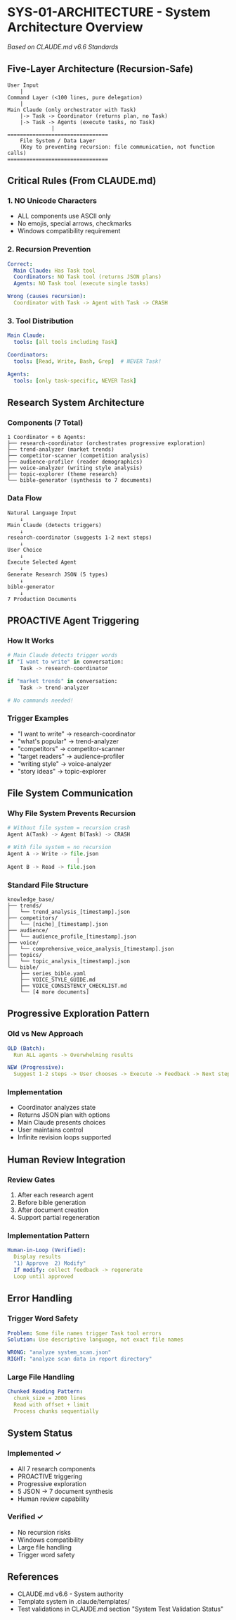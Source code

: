 # SYS-01-ARCHITECTURE - System Architecture Overview
*Based on CLAUDE.md v6.6 Standards*

## Five-Layer Architecture (Recursion-Safe)

```
User Input
    |
Command Layer (<100 lines, pure delegation)
    |
Main Claude (only orchestrator with Task)
    |-> Task -> Coordinator (returns plan, no Task)
    |-> Task -> Agents (execute tasks, no Task)
              |
================================
    File System / Data Layer
    (Key to preventing recursion: file communication, not function calls)
================================
```

## Critical Rules (From CLAUDE.md)

### 1. NO Unicode Characters
- ALL components use ASCII only
- No emojis, special arrows, checkmarks
- Windows compatibility requirement

### 2. Recursion Prevention
```yaml
Correct:
  Main Claude: Has Task tool
  Coordinators: NO Task tool (returns JSON plans)
  Agents: NO Task tool (execute single tasks)

Wrong (causes recursion):
  Coordinator with Task -> Agent with Task -> CRASH
```

### 3. Tool Distribution
```yaml
Main Claude:
  tools: [all tools including Task]

Coordinators:
  tools: [Read, Write, Bash, Grep]  # NEVER Task!

Agents:
  tools: [only task-specific, NEVER Task]
```

## Research System Architecture

### Components (7 Total)
```
1 Coordinator + 6 Agents:
├── research-coordinator (orchestrates progressive exploration)
├── trend-analyzer (market trends)
├── competitor-scanner (competition analysis)
├── audience-profiler (reader demographics)
├── voice-analyzer (writing style analysis)
├── topic-explorer (theme research)
└── bible-generator (synthesis to 7 documents)
```

### Data Flow
```
Natural Language Input
    ↓
Main Claude (detects triggers)
    ↓
research-coordinator (suggests 1-2 next steps)
    ↓
User Choice
    ↓
Execute Selected Agent
    ↓
Generate Research JSON (5 types)
    ↓
bible-generator
    ↓
7 Production Documents
```

## PROACTIVE Agent Triggering

### How It Works
```python
# Main Claude detects trigger words
if "I want to write" in conversation:
    Task -> research-coordinator

if "market trends" in conversation:
    Task -> trend-analyzer

# No commands needed!
```

### Trigger Examples
- "I want to write" -> research-coordinator
- "what's popular" -> trend-analyzer
- "competitors" -> competitor-scanner
- "target readers" -> audience-profiler
- "writing style" -> voice-analyzer
- "story ideas" -> topic-explorer

## File System Communication

### Why File System Prevents Recursion
```python
# Without file system = recursion crash
Agent A(Task) -> Agent B(Task) -> CRASH

# With file system = no recursion
Agent A -> Write -> file.json
                      |
Agent B -> Read -> file.json
```

### Standard File Structure
```
knowledge_base/
├── trends/
│   └── trend_analysis_[timestamp].json
├── competitors/
│   └── [niche]_[timestamp].json
├── audience/
│   └── audience_profile_[timestamp].json
├── voice/
│   └── comprehensive_voice_analysis_[timestamp].json
├── topics/
│   └── topic_analysis_[timestamp].json
└── bible/
    ├── series_bible.yaml
    ├── VOICE_STYLE_GUIDE.md
    ├── VOICE_CONSISTENCY_CHECKLIST.md
    └── [4 more documents]
```

## Progressive Exploration Pattern

### Old vs New Approach
```yaml
OLD (Batch):
  Run ALL agents -> Overwhelming results

NEW (Progressive):
  Suggest 1-2 steps -> User chooses -> Execute -> Feedback -> Next step
```

### Implementation
- Coordinator analyzes state
- Returns JSON plan with options
- Main Claude presents choices
- User maintains control
- Infinite revision loops supported

## Human Review Integration

### Review Gates
1. After each research agent
2. Before bible generation
3. After document creation
4. Support partial regeneration

### Implementation Pattern
```yaml
Human-in-Loop (Verified):
  Display results
  "1) Approve  2) Modify"
  If modify: collect feedback -> regenerate
  Loop until approved
```

## Error Handling

### Trigger Word Safety
```yaml
Problem: Some file names trigger Task tool errors
Solution: Use descriptive language, not exact file names

WRONG: "analyze system_scan.json"
RIGHT: "analyze scan data in report directory"
```

### Large File Handling
```yaml
Chunked Reading Pattern:
  chunk_size = 2000 lines
  Read with offset + limit
  Process chunks sequentially
```

## System Status

### Implemented ✓
- All 7 research components
- PROACTIVE triggering
- Progressive exploration
- 5 JSON -> 7 document synthesis
- Human review capability

### Verified ✓
- No recursion risks
- Windows compatibility
- Large file handling
- Trigger word safety

## References
- CLAUDE.md v6.6 - System authority
- Template system in .claude/templates/
- Test validations in CLAUDE.md section "System Test Validation Status"